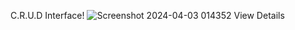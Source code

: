 C.R.U.D Interface!
![Screenshot 2024-04-03 014352](https://github.com/ArshPunisher/CRUD-MongoDB-/assets/86513926/73880f78-87a9-4b79-968e-7f016b116933)
View Details
